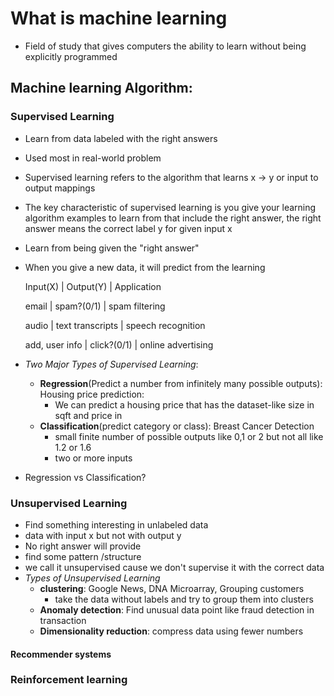 # What is machine learning
- Field of study that gives computers the ability to learn without  being explicitly programmed

## Machine learning Algorithm:
### Supervised Learning
- Learn from data labeled with the right answers
- Used most in real-world problem
- Supervised learning refers to the algorithm that learns x -> y or input to output mappings
- The key characteristic of supervised learning is you give your learning algorithm examples to learn from that include the right answer, the right answer means the correct label y for given input x
- Learn from being given the "right answer"
- When you give a new data, it will predict from the learning

  Input(X)        |       Output(Y)             |        Application
  
  email           |        spam?(0/1)           |        spam filtering
  
  audio            |       text transcripts      |       speech recognition
  
  add, user info   |       click?(0/1)            |       online advertising

- *Two Major Types of Supervised Learning*:
  - **Regression**(Predict a number from infinitely many possible outputs): Housing price prediction:
    - We can predict a housing price that has the dataset-like size in sqft and price in
  - **Classification**(predict category or class): Breast Cancer Detection
    - small finite number of possible outputs like 0,1 or 2 but not all like 1.2 or 1.6
    - two or more inputs
- Regression vs Classification?
### Unsupervised Learning
- Find something interesting in unlabeled data
- data with input x but not with output y
- No right answer will provide
- find some pattern /structure
- we call it unsupervised cause we don't supervise it with the correct data
- *Types of Unsupervised Learning*
  - **clustering**: Google News, DNA Microarray, Grouping customers
    - take the data without labels and try to group them into clusters
  - **Anomaly detection**: Find unusual data point like fraud detection in transaction
  - **Dimensionality reduction**: compress data using fewer numbers
#### Recommender systems
### Reinforcement learning
